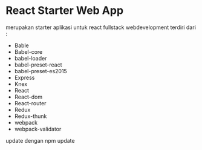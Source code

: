 <h1>React Starter Web App</h1>

<p>
merupakan starter aplikasi untuk react fullstack webdevelopment
terdiri dari :
<ul>
  <li>Bable</li>
  <li>Babel-core</li>
  <li>babel-loader</li>
  <li>babel-preset-react</li>
  <li>babel-preset-es2015</li>
  <li>Express</li>
  <li>Knex</li>
  <li>React</li>
  <li>React-dom</li>
  <li>React-router</li>
  <li>Redux</li>
  <li>Redux-thunk</li>
  <li>webpack</li>
  <li>webpack-validator</li>
</ul>
    update dengan  npm update <br>
</p>
